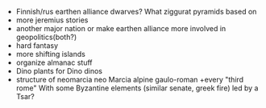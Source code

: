 - Finnish/rus earthen alliance dwarves? What ziggurat pyramids based on
- more jeremius stories
- another major nation or make earthen alliance more involved in geopolitics(both?) 
- hard fantasy 
- more shifting islands
- organize almanac stuff 
- Dino plants for Dino dinos 
- structure of neomarcia neo Marcia alpine gaulo-roman +every "third rome" With some Byzantine elements (similar senate, greek fire) led by a Tsar? 